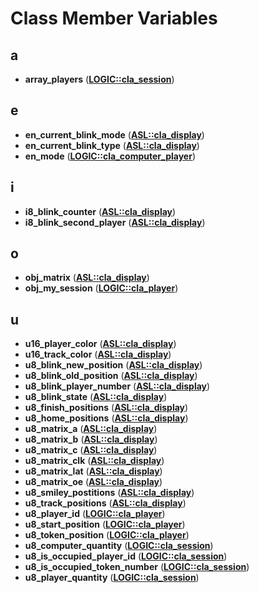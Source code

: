 
# Class Member Variables



## a

* **array\_players** ([**LOGIC::cla\_session**](classLOGIC_1_1cla__session.md))


## e

* **en\_current\_blink\_mode** ([**ASL::cla\_display**](classASL_1_1cla__display.md))
* **en\_current\_blink\_type** ([**ASL::cla\_display**](classASL_1_1cla__display.md))
* **en\_mode** ([**LOGIC::cla\_computer\_player**](classLOGIC_1_1cla__computer__player.md))


## i

* **i8\_blink\_counter** ([**ASL::cla\_display**](classASL_1_1cla__display.md))
* **i8\_blink\_second\_player** ([**ASL::cla\_display**](classASL_1_1cla__display.md))


## o

* **obj\_matrix** ([**ASL::cla\_display**](classASL_1_1cla__display.md))
* **obj\_my\_session** ([**LOGIC::cla\_player**](classLOGIC_1_1cla__player.md))


## u

* **u16\_player\_color** ([**ASL::cla\_display**](classASL_1_1cla__display.md))
* **u16\_track\_color** ([**ASL::cla\_display**](classASL_1_1cla__display.md))
* **u8\_blink\_new\_position** ([**ASL::cla\_display**](classASL_1_1cla__display.md))
* **u8\_blink\_old\_position** ([**ASL::cla\_display**](classASL_1_1cla__display.md))
* **u8\_blink\_player\_number** ([**ASL::cla\_display**](classASL_1_1cla__display.md))
* **u8\_blink\_state** ([**ASL::cla\_display**](classASL_1_1cla__display.md))
* **u8\_finish\_positions** ([**ASL::cla\_display**](classASL_1_1cla__display.md))
* **u8\_home\_positions** ([**ASL::cla\_display**](classASL_1_1cla__display.md))
* **u8\_matrix\_a** ([**ASL::cla\_display**](classASL_1_1cla__display.md))
* **u8\_matrix\_b** ([**ASL::cla\_display**](classASL_1_1cla__display.md))
* **u8\_matrix\_c** ([**ASL::cla\_display**](classASL_1_1cla__display.md))
* **u8\_matrix\_clk** ([**ASL::cla\_display**](classASL_1_1cla__display.md))
* **u8\_matrix\_lat** ([**ASL::cla\_display**](classASL_1_1cla__display.md))
* **u8\_matrix\_oe** ([**ASL::cla\_display**](classASL_1_1cla__display.md))
* **u8\_smiley\_postitions** ([**ASL::cla\_display**](classASL_1_1cla__display.md))
* **u8\_track\_positions** ([**ASL::cla\_display**](classASL_1_1cla__display.md))
* **u8\_player\_id** ([**LOGIC::cla\_player**](classLOGIC_1_1cla__player.md))
* **u8\_start\_position** ([**LOGIC::cla\_player**](classLOGIC_1_1cla__player.md))
* **u8\_token\_position** ([**LOGIC::cla\_player**](classLOGIC_1_1cla__player.md))
* **u8\_computer\_quantity** ([**LOGIC::cla\_session**](classLOGIC_1_1cla__session.md))
* **u8\_is\_occupied\_player\_id** ([**LOGIC::cla\_session**](classLOGIC_1_1cla__session.md))
* **u8\_is\_occupied\_token\_number** ([**LOGIC::cla\_session**](classLOGIC_1_1cla__session.md))
* **u8\_player\_quantity** ([**LOGIC::cla\_session**](classLOGIC_1_1cla__session.md))




